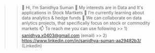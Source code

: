 >> 👋 Hi, I’m Sanidhya Suman
>> 👀 My interests are in Data and It's applications in Stock Martkets
>> 🌱 I’m currently learning about data analytics & hedge funds
>> 💞️ We can collaborate on data anlytics projects, that specifically focus on stock or commodity markets 
>> 📫 To reach me you can use following
     >> 1) sanidhya.x0403@gmail.com (email)
     >> 2) https://www.linkedin.com/in/sanidhya-suman-aa29482b3/ (Linkedin)
